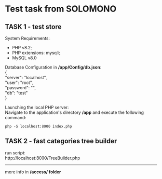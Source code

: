 # Test task from SOLOMONO

## TASK 1 - test store

System Requirements:
- PHP v8.2;
- PHP extensions: mysqli;
- MySQL v8.0

Database Configuration in **/app/Config/db.json**:  
{  
"server": "localhost",  
"user": "root",  
"password": "",  
"db": "test"  
}

Launching the local PHP server:  
Navigate to the application's directory **/app** and execute the
following command:

`php -S localhost:8000 index.php`

## TASK 2 - fast categories tree builder

run script:  
http://localhost:8000/TreeBuilder.php

----------------------------------------------------------------------------

more info in **/access/ folder**